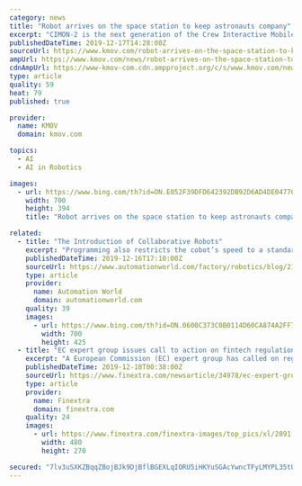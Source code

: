```yaml
---
category: news
title: "Robot arrives on the space station to keep astronauts company"
excerpt: "CIMON-2 is the next generation of the Crew Interactive Mobile Companion. The robot was built by Airbus at the German Aerospace Center and uses IBM artificial intelligence based on Watson technology. It's designed for human interaction and to help the astronauts with tasks as it autonomously navigates around the European Columbus research module ..."
publishedDateTime: 2019-12-17T14:28:00Z
sourceUrl: https://www.kmov.com/robot-arrives-on-the-space-station-to-keep-astronauts-company/article_8d0c0398-7e06-5719-bf95-6f454c4acb0d.html
ampUrl: https://www.kmov.com/news/robot-arrives-on-the-space-station-to-keep-astronauts-company/article_8d0c0398-7e06-5719-bf95-6f454c4acb0d.amp.html
cdnAmpUrl: https://www-kmov-com.cdn.ampproject.org/c/s/www.kmov.com/news/robot-arrives-on-the-space-station-to-keep-astronauts-company/article_8d0c0398-7e06-5719-bf95-6f454c4acb0d.amp.html
type: article
quality: 59
heat: 79
published: true

provider:
  name: KMOV
  domain: kmov.com

topics:
  - AI
  - AI in Robotics

images:
  - url: https://www.bing.com/th?id=ON.E052F39DFD642392DB92D6AD4DE04770
    width: 700
    height: 394
    title: "Robot arrives on the space station to keep astronauts company"

related:
  - title: "The Introduction of Collaborative Robots"
    excerpt: "Programming also restricts the cobot’s speed to a standard and safe limit standardized by organizations like the American National Standards Institute (ANSI), International Standards Organization (ISO), and the Robotics Industries Association (RIA). Artificial Intelligence (AI) is also being used with cobots to allow it to understand ..."
    publishedDateTime: 2019-12-16T17:10:00Z
    sourceUrl: https://www.automationworld.com/factory/robotics/blog/21106484/the-introduction-of-collaborative-robots
    type: article
    provider:
      name: Automation World
      domain: automationworld.com
    quality: 39
    images:
      - url: https://www.bing.com/th?id=ON.0600C373C0B0114D60CA874A2FF73FE7
        width: 700
        height: 425
  - title: "EC expert group issues call to action on fintech regulation"
    excerpt: "A European Commission (EC) expert group has called on regulators to respond to the changing nature of fintech by adapting the rule book and legal frameworks to ... risks caused by the use of innovative technologies such as Artificial Intelligence (AI) and Distributed Ledger Technology; The need to remove fragmentation across the EU and ensure ..."
    publishedDateTime: 2019-12-18T00:38:00Z
    sourceUrl: https://www.finextra.com/newsarticle/34978/ec-expert-group-issues-call-to-action-on-fintech-regulation
    type: article
    provider:
      name: Finextra
      domain: finextra.com
    quality: 24
    images:
      - url: https://www.finextra.com/finextra-images/top_pics/xl/2891.jpg
        width: 480
        height: 270

secured: "7lv3uSXKZBqqZBojBJk9DjBflBGEXLqIORU5iHKYuSGAcYwncTFyLMYPL35tUiSocDX083xkxfAu+kVNpKYsN2cDSRb/YF1yDoDOeWEbyKJNCSL2S0dzUzCvsjXgbfUGBd+s4s8qmUsUhfAlyhmKKh7PA70GENRbzk8HHJubGNWyH1d1LbYZ3Pqm4DQ/0+wRVn+qAOfLFKHDcx9wG07ou+C91lon8R6DFuP2v/nuKzd2Jwly5SSTwkuwL/lEHDX9bS5+SAibkuQa4DVjnqh52w==;Mae1/YolL32yzZuAbTKEWA=="
---
```


